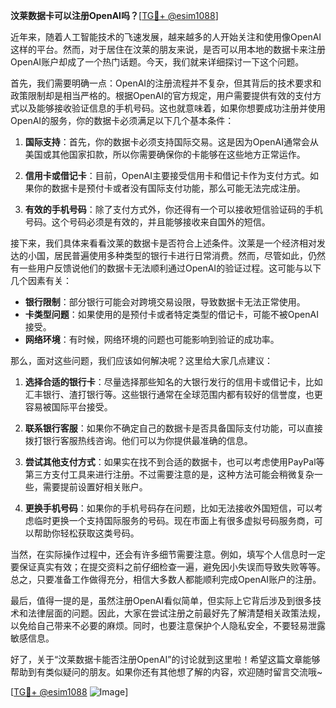**汶莱数据卡可以注册OpenAI吗？**[[TG💪+ @esim1088](https://t.me/s/esim1088)]

近年来，随着人工智能技术的飞速发展，越来越多的人开始关注和使用像OpenAI这样的平台。然而，对于居住在汶莱的朋友来说，是否可以用本地的数据卡来注册OpenAI账户却成了一个热门话题。今天，我们就来详细探讨一下这个问题。

首先，我们需要明确一点：OpenAI的注册流程并不复杂，但其背后的技术要求和政策限制却是相当严格的。根据OpenAI的官方规定，用户需要提供有效的支付方式以及能够接收验证信息的手机号码。这也就意味着，如果你想要成功注册并使用OpenAI的服务，你的数据卡必须满足以下几个基本条件：

1. **国际支持**：首先，你的数据卡必须支持国际交易。这是因为OpenAI通常会从美国或其他国家扣款，所以你需要确保你的卡能够在这些地方正常运作。
   
2. **信用卡或借记卡**：目前，OpenAI主要接受信用卡和借记卡作为支付方式。如果你的数据卡是预付卡或者没有国际支付功能，那么可能无法完成注册。

3. **有效的手机号码**：除了支付方式外，你还得有一个可以接收短信验证码的手机号码。这个号码必须是有效的，并且能够接收来自国外的短信。

接下来，我们具体来看看汶莱的数据卡是否符合上述条件。汶莱是一个经济相对发达的小国，居民普遍使用多种类型的银行卡进行日常消费。然而，尽管如此，仍然有一些用户反馈说他们的数据卡无法顺利通过OpenAI的验证过程。这可能与以下几个因素有关：

- **银行限制**：部分银行可能会对跨境交易设限，导致数据卡无法正常使用。
- **卡类型问题**：如果使用的是预付卡或者特定类型的借记卡，可能不被OpenAI接受。
- **网络环境**：有时候，网络环境的问题也可能影响到验证的成功率。

那么，面对这些问题，我们应该如何解决呢？这里给大家几点建议：

1. **选择合适的银行卡**：尽量选择那些知名的大银行发行的信用卡或借记卡，比如汇丰银行、渣打银行等。这些银行通常在全球范围内都有较好的信誉度，也更容易被国际平台接受。

2. **联系银行客服**：如果你不确定自己的数据卡是否具备国际支付功能，可以直接拨打银行客服热线咨询。他们可以为你提供最准确的信息。

3. **尝试其他支付方式**：如果实在找不到合适的数据卡，也可以考虑使用PayPal等第三方支付工具来进行注册。不过需要注意的是，这种方法可能会稍微复杂一些，需要提前设置好相关账户。

4. **更换手机号码**：如果你的手机号码存在问题，比如无法接收外国短信，可以考虑临时更换一个支持国际服务的号码。现在市面上有很多虚拟号码服务商，可以帮助你轻松获取这类号码。

当然，在实际操作过程中，还会有许多细节需要注意。例如，填写个人信息时一定要保证真实有效；在提交资料之前仔细检查一遍，避免因小失误而导致失败等等。总之，只要准备工作做得充分，相信大多数人都能顺利完成OpenAI账户的注册。

最后，值得一提的是，虽然注册OpenAI看似简单，但实际上它背后涉及到很多技术和法律层面的问题。因此，大家在尝试注册之前最好先了解清楚相关政策法规，以免给自己带来不必要的麻烦。同时，也要注意保护个人隐私安全，不要轻易泄露敏感信息。

好了，关于“汶莱数据卡能否注册OpenAI”的讨论就到这里啦！希望这篇文章能够帮助到有类似疑问的朋友。如果你还有其他想了解的内容，欢迎随时留言交流哦~

[[TG💪+ @esim1088](https://t.me/s/esim1088) ![Image](https://i.postimg.cc/4NQfJmqS/Snipaste-2025-05-13-00-14-12.png)]